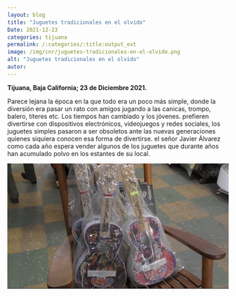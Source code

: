 ```yaml
---
layout: blog
title: "Juguetes tradicionales en el olvido"
Date: 2021-12-23
categories: tijuana
permalink: /:categories/:title:output_ext
image: /img/cnr/juguetes-tradicionales-en-el-olvido.png
alt: "Juguetes tradicionales en el olvido"
autor:
---
```


**Tijuana, Baja California; 23 de Diciembre 2021.** 

Parece lejana la época en la que todo era un poco más simple, donde la diversión era pasar un rato con amigos jugando a las canicas, trompo, balero, títeres etc. Los tiempos han cambiado y los jóvenes.
prefieren divertirse con dispositivos electrónicos, videojuegos y redes sociales, los juguetes simples pasaron a ser obsoletos ante las nuevas generaciones quienes siquiera conocen esa forma de divertirse.
el señor Javier Álvarez como cada año espera vender algunos de los juguetes que durante años han acumulado polvo en los estantes de su local.


<div id="carouselExampleSlidesOnly" class="carousel slide" data-ride="carousel">
  <div class="carousel-inner">
    <div class="carousel-item active">
       <img class="d-block w-100" src="/img/cnr/juguetes-tradicionales-en-el-olvido.png" loading="lazy"  alt="Juguetes tradicionales en el olvido">
    </div>
  </div>
</div>